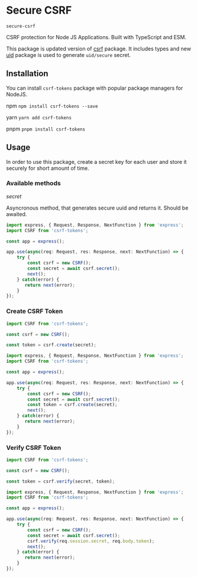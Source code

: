 # Secure CSRF
`secure-csrf`

CSRF protection for Node JS Applications.
Built with TypeScript and ESM.

This package is updated version of [csrf](https://www.npmjs.com/package/csrf) package. It includes types and new [uid](https://www.npmjs.com/package/uid) package is used to generate `uid/secure` secret.

## Installation

You can install `csrf-tokens` package with popular package managers for NodeJS.

npm
`npm install csrf-tokens --save`

yarn
`yarn add csrf-tokens`

pnpm 
`pnpm install csrf-tokens`

## Usage

In order to use this package, create a secret key for each user and store it securely for short amount of time.

### Available methods

*secret*

Asyncronous method, that generates secure uuid and returns it. Should be awaited.

```ts
import express, { Request, Response, NextFunction } from 'express';
import CSRF from 'csrf-tokens';

const app = express();

app.use(async(req: Request, res: Response, next: NextFunction) => {
    try {
        const csrf = new CSRF();
        const secret = await csrf.secret();
        next();
    } catch(error) {
       return next(error);
    }
}); 
```

### Create CSRF Token

```ts
import CSRF from 'csrf-tokens';

const csrf = new CSRF();

const token = csrf.create(secret);
```

```ts
import express, { Request, Response, NextFunction } from 'express';
import CSRF from 'csrf-tokens';

const app = express();

app.use(async(req: Request, res: Response, next: NextFunction) => {
    try {
        const csrf = new CSRF();
        const secret = await csrf.secret();
        const token = csrf.create(secret);
        next();
    } catch(error) {
       return next(error);
    }
}); 
```

### Verify CSRF Token

```ts
import CSRF from 'csrf-tokens';

const csrf = new CSRF();

const token = csrf.verify(secret, token);
```

```ts
import express, { Request, Response, NextFunction } from 'express';
import CSRF from 'csrf-tokens';

const app = express();

app.use(async(req: Request, res: Response, next: NextFunction) => {
    try {
        const csrf = new CSRF();
        const secret = await csrf.secret();
        csrf.verify(req.session.secret, req.body.token);
        next();
    } catch(error) {
       return next(error);
    }
}); 
```